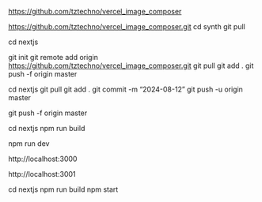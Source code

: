 https://github.com/tztechno/vercel_image_composer

https://github.com/tztechno/vercel_image_composer.git
cd synth
git pull


cd nextjs

git init
git remote add origin https://github.com/tztechno/vercel_image_composer.git
git pull 
git add .
git push -f origin master


cd nextjs
git pull
git add .
git commit -m “2024-08-12”
git push -u origin master

git push -f origin master

cd nextjs
npm run build

npm run dev

http://localhost:3000

http://localhost:3001

cd nextjs
npm run build
npm start